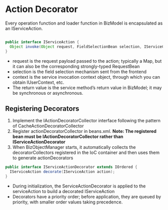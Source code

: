 
# Action Decorator

Every operation function and loader function in BizModel is encapsulated as an IServiceAction.

```java

public interface IServiceAction {
  Object invoke(Object request, FieldSelectionBean selection, IServiceContext context);
}
````

* request is the request payload passed to the action; typically a Map, but it can also be the corresponding strongly-typed RequestBean
* selection is the field selection mechanism sent from the frontend
* context is the service invocation context object, through which you can obtain IUserContext, etc.
* The return value is the service method’s return value in BizModel; it may be synchronous or asynchronous.

## Registering Decorators

1. Implement the IActionDecoratorCollector interface following the pattern of CacheActionDecoratorCollector
2. Register actionDecoratorCollector in beans.xml. **Note: The registered bean must be IActionDecoratorCollector rather than IServiceActionDecorator**
3. When BizObjectManager starts, it automatically collects the decoratorCollectors registered in the IoC container and then uses them to generate actionDecorators



```java
public interface IServiceActionDecorator extends IOrdered {
  IServiceAction decorate(IServiceAction action);
}
```

* During initialization, the ServiceActionDecorator is applied to the serviceAction to build a decorated IServiceAction
* Decorators have a priority order; before application, they are queued by priority, with smaller order values taking precedence.

<!-- SOURCE_MD5:60a463859ba43d2e11a39c6c411cbc0a-->
